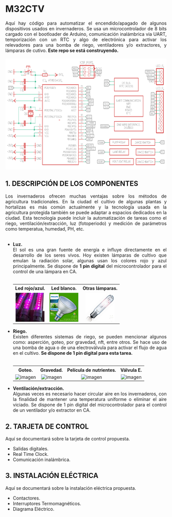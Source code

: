 # M32CTV

<div align="justify">Aquí hay código para automatizar el encendido/apagado de algunos dispositivos usados en invernaderos. Se usa un microcontrolador de 8 bits cargado con el bootloader de Arduino, comunicación inalámbrica via UART, temporización con un RTC y algo de electrónica para activar los relevadores para una bomba de riego, ventiladores y/o extractores, y lámparas de cutivo. <b>Este repo se está construyendo.</b></div>
<br>
<div align="center"><img src="./src/R9-46W.png" alt="imagen" width="675" height="345"/><br></div>

## 1. DESCRIPCIÓN DE LOS COMPONENTES
<div align="justify">Los invernaderos ofrecen muchas ventajas sobre los métodos de agricultura tradicionales. En la ciudad el cultivo de algunas plantas y hortalizas es más común actualmente y la tecnología usada en la agricultura protegida también se puede adaptar a espacios dedicados en la ciudad. Esta tecnología puede incluir la automatización de tareas como el riego, ventilación/extracción, luz (fotoperiodo) y medición de parámetros como temperatua, humedad, PH, etc.
</div>
<br>

<div>
<ul>
 <li align="justify"><b>Luz.</b><br>El sol es una gran fuente de energía e influye directamente en el desarrollo de los seres vivos. Hoy existen lámparas de cultivo que emulan la radiación solar, algunas usan los colores rojo y azul principalmente. Se dispone de <b>1 pin digital</b> del microcontrolador para el control de una lámpara en CA.</li><br>
<table align="center">
  <tr>
    <th>Led rojo/azul.</th>
    <th>Led blanco.</th>
    <th>Otras lámparas.</th>
  </tr>
  <tr>
    <td align="center"><img src="./src/hyd_l.jpg" alt="imagen" width="90" height="90"/></td>
    <td align="center"><img src="./src/phi_lw.jpg" alt="imagen" width="90" height="90"/></td>
    <td align="center"><img src="./src/phi_so.jpg" alt="imagen" width="90" height="90"/></td>
  </tr>
</table>
 <li align="justify"><b>Riego.</b><br>Existen diferentes sistemas de riego, se pueden mencionar algunos como: asperción, goteo, por gravedad, nft, entre otros. Se hace uso de una bomba de agua o de una electroválvula para activar el flujo de agua en el cultivo. <b>Se dispone de 1 pin digital para esta tarea.</b></li><br>
 <table align="center">
  <tr>
    <th>Goteo.</th>
    <th>Gravedad.</th>
    <th>Película de nutrientes.</th>
   <th>Válvula E.</th>
  </tr>
  <tr>
    <td align="center"><img src="https://www.google.com/url?sa=i&url=https%3A%2F%2Fwww.groho.es%2Fpost%2Friego-por-goteo&psig=AOvVaw0LASxjFssI6TLAwYyNJMXc&ust=1646014488748000&source=images&cd=vfe&ved=0CAsQjRxqFwoTCLC324TonvYCFQAAAAAdAAAAABAD" alt="imagen" width="90" height="90"/></td>
    <td align="center"><img src="https://www.google.com/url?sa=i&url=https%3A%2F%2Farticulo.mercadolibre.com.mx%2FMLM-874430482-kit-20-sistema-de-riego-por-goteo-huerto-_JM&psig=AOvVaw3AIzffhUuGi6Jm8PuIC3l6&ust=1646014653159000&source=images&cd=vfe&ved=0CAsQjRxqFwoTCLjR8t_onvYCFQAAAAAdAAAAABAO" alt="imagen" width="90" height="90"/></td>
    <td align="center"><img src="https://www.google.com/url?sa=i&url=https%3A%2F%2Fhuertacasera.com%2Fhidroponia%2Fsistema-de-cultivo-hidroponico-nft%2F&psig=AOvVaw0l9cxfrfbtE7Pecjz8FA_A&ust=1646014796365000&source=images&cd=vfe&ved=0CAsQjRxqFwoTCLCr5KnpnvYCFQAAAAAdAAAAABAE" alt="imagen" width="90" height="90"/></td>
    <td align="center"><img src="https://www.google.com/url?sa=i&url=https%3A%2F%2Fwww.traxco.es%2Ftienda%2Felectrovalvula-rpe&psig=AOvVaw24g2PKSLCnlKrPhL18_ipP&ust=1646014917721000&source=images&cd=vfe&ved=0CAsQjRxqFwoTCNimqcXpnvYCFQAAAAAdAAAAABAY" alt="imagen" width="90" height="90"/></td>
  </tr>
</table>
 <li align="justify"><b>Ventilación/extracción.</b><br>Algunas veces es necesario hacer circular aire en los invernaderos, con la finalidad de mantener una temperatura uniforme o eliminar el aire viciado. Se dispone de 1 pin digital del microcontrolador para el control de un ventilador y/o extractor en CA.</li>
</ul>
</div>

## 2. TARJETA DE CONTROL
<div align="justify">Aquí se documentará sobre la tarjeta de control propuesta.</div>

<ul>
<li>Salidas digitales.</li>
<li>Real Time Clock.</li>
<li>Comunicación inalámbrica.</li>
</ul>

## 3. INSTALACIÓN ELÉCTRICA
<div align="justify">Aquí se documentará sobre la instalación eléctrica propuesta.</div>

<ul>
<li>Contactores.</li>
<li>Interruptores Termomagnéticos.</li>
<li>Diagrama Eléctrico.</li>
</ul>
